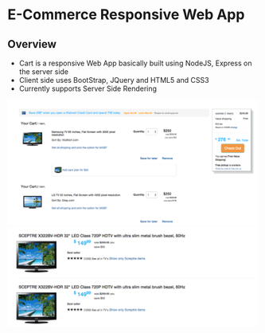 # E-Commerce Responsive Web App
## Overview
- Cart is a responsive Web App basically built using NodeJS, Express on the server side
- Client side uses BootStrap, JQuery and HTML5 and CSS3
- Currently supports Server Side Rendering

![ScreenShot](https://github.com/netra/cart/blob/master/public/images/real-cart-data.png)
![ScreenShot](https://github.com/netra/cart/blob/master/public/images/search-app.png)
